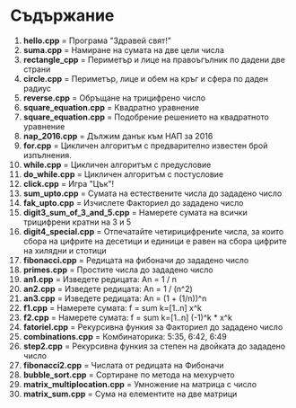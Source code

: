 # Съдържание
01. **hello.cpp** = Програма "Здравей свят!"
02. **suma.cpp** = Намиране на сумата на две цели числа
03. **rectangle_cpp** = Периметър и лице на правоъгълник по дадени две страни
04. **circle.cpp** = Пeриметър, лице и обем на кръг и сфера по даден радиус
05. **reverse.cpp** = Обръщане на трицифрено число
06. **square_equation.cpp** = Квадратно уравнение
07. **square_equation.cpp** = Подобрение решението на квадратното уравнение
08. **nap_2016.cpp** = Дължим данък към НАП за 2016
09. **for.cpp** = Цикличен алгоритъм с предварително известен брой изпълнения. 
10. **while.cpp** = Цикличен алгоритъм с предусловие 
11. **do_while.cpp** = Цикличен алгоритъм с постусловие 
12. **click.cpp** = Игра "Цък"!
13. **sum_upto.cpp** = Сумата на естествените числа до зададено число
14. **fak_upto.cpp** = Изчислете Факториел до зададено число
15. **digit3_sum_of_3_and_5.cpp** = Намерете сумата на всички трицифрени кратни на 3 и 5
16. **digit4_special.cpp** = Отпечатайте четирицифрениte числа, за които сбора на цифрите на десетици и единици е равен на сбора цифрите на хилядни и стотици
17. **fibonacci.cpp** = Редицата на фибоначи до зададено число
18. **primes.cpp** = Простите числа до зададено число
19. **an1.cpp** = Изведете редицата: Аn = 1 / n
20. **an2.cpp** = Изведете редицата: An = 1 / (n^2)
21. **an3.cpp** = Изведете редицата: An = (1 + (1/n))^n
22. **f1.cpp** = Намерете сумата: f = sum k=[1..n] x^k
23. **f2.cpp** = Намерете сумата: f = sum k=[1..n] (-1)^k * x^k
24. **fatoriel.cpp** = Рекурсивна функия за Факториел до зададено число
25. **combinations.cpp** = Комбинаторика: 5:35, 6:42, 6:49
26. **step2.cpp** = Рекурсивна функия за степен на двойката до зададено число
27. **fibonacci2.cpp** = Числата от редицата на Фибоначи
28. **bubble_sort.cpp** = Сортиране по метода на мехурчето
29. **matrix_multiplocation.cpp** = Умножение на матрица с число
30. **matrix_sum.cpp** = Сума на елементите на две матрици
